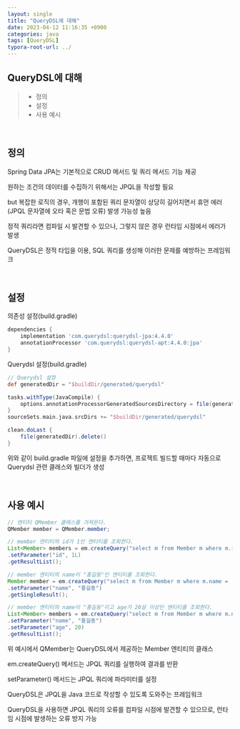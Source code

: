 ```yaml
---
layout: single
title: "QueryDSL에 대해"
date: 2023-04-12 11:16:35 +0900
categories: java
tags: [QueryDSL]
typora-root-url: ../
---
```


## QueryDSL에 대해
> - 정의
> - 설정
> - 사용 예시

<br>

## 정의

Spring Data JPA는 기본적으로 CRUD 메서드 및 쿼리 메서드 기능 제공

원하는 조건의 데이터를 수집하기 위해서는 JPQL을 작성할 필요

but 복잡한 로직의 경우, 개행이 포함된 쿼리 문자열이 상당히 길어지면서 휴먼 에러(JPQL 문자열에 오타 혹은 문법 오류) 발생 가능성 높음

정적 쿼리라면 컴파일 시 발견할 수 있으나, 그렇지 않은 경우 런타임 시점에서 에러가 발생

QueryDSL은 정적 타입을 이용, SQL 쿼리를 생성해 이러한 문제를 예방하는 프레임워크

<br>

## 설정

의존성 설정(build.gradle)

```gradle
dependencies {
    implementation 'com.querydsl:querydsl-jpa:4.4.0'
    annotationProcessor 'com.querydsl:querydsl-apt:4.4.0:jpa'
}
```

Querydsl 설정(build.gradle)

```gradle
// Querydsl 설정
def generatedDir = "$buildDir/generated/querydsl"

tasks.withType(JavaCompile) {
    options.annotationProcessorGeneratedSourcesDirectory = file(generatedDir)
}
sourceSets.main.java.srcDirs += "$buildDir/generated/querydsl"

clean.doLast {
    file(generatedDir).delete()
}
```

위와 같이 build.gradle 파일에 설정을 추가하면, 프로젝트 빌드할 때마다 자동으로 Querydsl 관련 클래스와 빌더가 생성

<br>

## 사용 예시

```java
// 엔티티 QMember 클래스를 가져온다.
QMember member = QMember.member;

// member 엔티티의 id가 1인 엔티티를 조회한다.
List<Member> members = em.createQuery("select m from Member m where m.id = :id", Member.class)
.setParameter("id", 1L)
.getResultList();

// member 엔티티의 name이 "홍길동"인 엔티티를 조회한다.
Member member = em.createQuery("select m from Member m where m.name = :name", Member.class)
.setParameter("name", "홍길동")
.getSingleResult();

// member 엔티티의 name이 "홍길동"이고 age가 20살 이상인 엔티티를 조회한다.
List<Member> members = em.createQuery("select m from Member m where m.name = :name and m.age >= :age", Member.class)
.setParameter("name", "홍길동")
.setParameter("age", 20)
.getResultList();
```

위 예시에서 QMember는 QueryDSL에서 제공하는 Member 엔티티의 클래스

em.createQuery() 메서드는 JPQL 쿼리를 실행하여 결과를 반환

setParameter() 메서드는 JPQL 쿼리에 파라미터를 설정

QueryDSL은 JPQL을 Java 코드로 작성할 수 있도록 도와주는 프레임워크

QueryDSL을 사용하면 JPQL 쿼리의 오류를 컴파일 시점에 발견할 수 있으므로, 런타임 시점에 발생하는 오류 방지 가능

<br>
